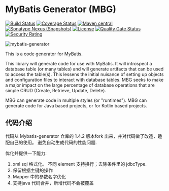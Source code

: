 MyBatis Generator (MBG)
=======================
[![Build Status](https://github.com/mybatis/generator/workflows/Java%20CI/badge.svg?branch=master)](https://github.com/mybatis/generator/actions?query=workflow%3A%22Java+CI%22)
[![Coverage Status](https://coveralls.io/repos/mybatis/generator/badge.svg?branch=master&service=github)](https://coveralls.io/github/mybatis/generator?branch=master)
[![Maven central](https://maven-badges.herokuapp.com/maven-central/org.mybatis.generator/mybatis-generator/badge.svg)](https://maven-badges.herokuapp.com/maven-central/org.mybatis.generator/mybatis-generator)
[![Sonatype Nexus (Snapshots)](https://img.shields.io/nexus/s/https/oss.sonatype.org/org.mybatis.generator/mybatis-generator.svg)](https://oss.sonatype.org/content/repositories/snapshots/org/mybatis/generator/mybatis-generator/)
[![License](https://img.shields.io/:license-apache-brightgreen.svg)](https://www.apache.org/licenses/LICENSE-2.0.html)
[![Quality Gate Status](https://sonarcloud.io/api/project_badges/measure?project=mybatis_generator&metric=alert_status)](https://sonarcloud.io/dashboard?id=mybatis_generator)
[![Security Rating](https://sonarcloud.io/api/project_badges/measure?project=mybatis_generator&metric=security_rating)](https://sonarcloud.io/dashboard?id=mybatis_generator)

![mybatis-generator](https://mybatis.org/images/mybatis-logo.png)

This is a code generator for MyBatis.

This library will generate code for use with MyBatis. It will introspect a database table (or many tables) and will generate artifacts that can be used to access the table(s). This lessens the initial nuisance of setting up objects and configuration files to interact with database tables. MBG seeks to make a major impact on the large percentage of database operations that are simple CRUD (Create, Retrieve, Update, Delete).

MBG can generate code in multiple styles (or "runtimes"). MBG can generate code for Java based projects, or for Kotlin based projects.

## 代码介绍
代码从 Mybatis-generator 仓库的 1.4.2 版本fork 出来，并对代码做了改造，适配自己的使用。 避免自动生成代码的性能问题.

优化并提供一下能力:
1. xml sql 格式化。 不同 element 支持换行；去除条件里的 jdbcType.
2. 保留根据主键的操作
3. Mapper 中的参数名字优化
4. 支持java 代码合并，新增代码不会被覆盖